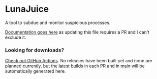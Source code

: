 # LunaJuice

A tool to subdue and monitor suspicious processes.

[Documentation goes here](https://github.com/Aurillium/LunaJuice/wiki) as updating this file requires a PR and I can't exclude it.

### Looking for downloads?

[Check out GitHub Actions](https://github.com/Aurillium/LunaJuice/actions). No releases have been built yet and none are planned currently, but the latest builds in each PR and in main will be automatically generated here.
